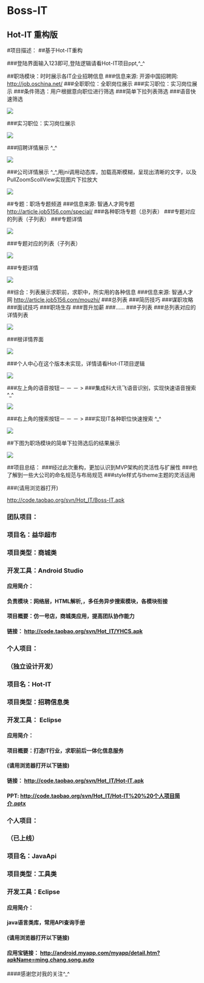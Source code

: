 Boss-IT 
====  


Hot-IT 重构版
-------  

#项目描述：
##基于Hot-IT重构


###登陆界面输入123即可,登陆逻辑请看Hot-IT项目ppt,^_^

##职场模块：时时展示各IT企业招聘信息
###信息来源: 开源中国招聘网: http://job.oschina.net/
###全职职位：全职岗位展示
###实习职位：实习岗位展示
###条件筛选：用户根据意向职位进行筛选
###简单下拉列表筛选
###语音快速筛选

![](https://github.com/nba048/Sole/blob/master/app/2.png)

###实习职位：实习岗位展示

![](https://github.com/nba048/Sole/blob/master/app/3.png)

###招聘详情展示 ^_^

![](https://github.com/nba048/Sole/blob/master/app/4.png)

###公司详情展示 ^_^,用jni调用动态库，加载高斯模糊，呈现出清晰的文字，以及PullZoomScollView实现图片下拉放大

![](https://github.com/nba048/Sole/blob/master/app/5.png)



##专题：职场专题频道
###信息来源: 智通人才网专题 http://article.job5156.com/special/
###各种职场专题（总列表）
###专题对应的列表（子列表）
###专题详情

![](https://github.com/nba048/Sole/blob/master/app/6.png)

###专题对应的列表（子列表）

![](https://github.com/nba048/Sole/blob/master/app/7.png)

###专题详情

![](https://github.com/nba048/Sole/blob/master/app/8.png)

##综合：列表展示求职前，求职中，所实用的各种信息
###信息来源: 智通人才网 http://article.job5156.com/mouzhi/
###总列表
###简历技巧
###谋职攻略
###面试技巧
###职场生存
###晋升加薪
###……
###子列表
###总列表对应的详情列表

![](https://github.com/nba048/Sole/blob/master/app/9.png)

###根详情界面

![](https://github.com/nba048/Sole/blob/master/app/10.png)

###个人中心在这个版本未实现，详情请看Hot-IT项目逻辑

![](https://github.com/nba048/Sole/blob/master/app/11.png)

###左上角的语音按钮－ － － >
###集成科大讯飞语音识别，实现快速语音搜索 ^_^

![](https://github.com/nba048/Sole/blob/master/app/12.png)

###右上角的搜索按钮－ － － >
###实现IT各种职位快速搜索 ^_^

![](https://github.com/nba048/Sole/blob/master/app/13.png)

##下图为职场模块的简单下拉筛选后的结果展示

![](https://github.com/nba048/Sole/blob/master/app/14.png)

##项目总结：
###经过此次重构，更加认识到MVP架构的灵活性与扩展性
###也了解到一些大公司的命名规范与布局规范
###style样式与theme主题的灵活运用

###(请用浏览器打开)

http://code.taobao.org/svn/Hot_IT/Boss-IT.apk


### 团队项目：
### 项目名：益华超市
### 项目类型：商城类
### 开发工具：Android Studio
#### 应用简介：
#### 负责模块：网络层，HTML解析,，多任务异步搜索模块，各模块衔接
#### 项目概要：仿一号店，商城类应用，提高团队协作能力
#### 链接： http://code.taobao.org/svn/Hot_IT/YHCS.apk





### 个人项目：
### （独立设计开发）
### 项目名：Hot-IT
### 项目类型：招聘信息类
### 开发工具： Eclipse
#### 应用简介：
#### 项目概要：打造IT行业，求职前后一体化信息服务
#### (请用浏览器打开以下链接)
#### 链接： http://code.taobao.org/svn/Hot_IT/Hot-IT.apk
#### PPT:  http://code.taobao.org/svn/Hot_IT/Hot-IT%20%20个人项目简介.pptx


### 个人项目：
### （已上线）
### 项目名：JavaApi
### 项目类型：工具类
### 开发工具：Eclipse
#### 应用简介：
#### java语言类库，常用API查询手册
#### (请用浏览器打开以下链接)
#### 应用宝链接： http://android.myapp.com/myapp/detail.htm?apkName=ming.chang.song.auto



####感谢您对我的关注^_^



